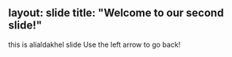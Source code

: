 layout: slide
title: "Welcome to our second slide!"
---
this is alialdakhel slide
Use the left arrow to go back!
